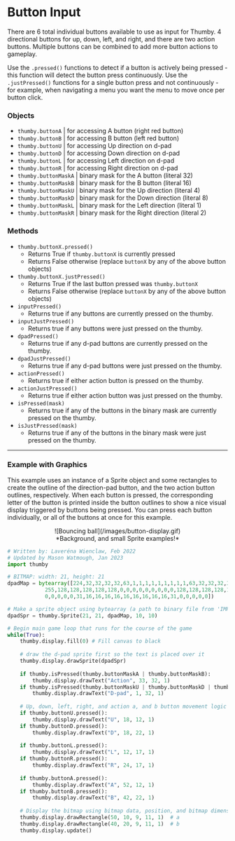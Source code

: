 # Button Input

There are 6 total individual buttons available to use as input for Thumby. 4 directional buttons for up, down, left, and right, and there are two action buttons. Multiple buttons can be combined to add more button actions to gameplay.

Use the `.pressed()` functions to detect if a button is actively being pressed - this function will detect the button press continuously. Use the `.justPressed()` functions for a single button press and not continuously - for example, when navigating a menu you want the menu to move once per button click.

### Objects

* `thumby.buttonA` | for accessing A button (right red button)
* `thumby.buttonB` | for accessing B button (left red button)
* `thumby.buttonU` | for accessing Up direction on d-pad
* `thumby.buttonD` | for accessing Down direction on d-pad
* `thumby.buttonL` | for accessing Left direction on d-pad
* `thumby.buttonR` | for accessing Right direction on d-pad
* `thumby.buttonMaskA` | binary mask for the A button (literal 32)
* `thumby.buttonMaskB` | binary mask for the B button (literal 16)
* `thumby.buttonMaskU` | binary mask for the Up direction (literal 4)
* `thumby.buttonMaskD` | binary mask for the Down direction (literal 8)
* `thumby.buttonMaskL` | binary mask for the Left direction (literal 1)
* `thumby.buttonMaskR` | binary mask for the Right direction (literal 2)

### Methods
* `thumby.buttonX.pressed()` 
    * Returns True if `thumby.buttonX` is currently pressed
    * Returns False otherwise (replace `buttonX` by any of the above button objects)
* `thumby.buttonX.justPressed()`
    * Returns True if the last button pressed was `thumby.buttonX`
    * Returns False otherwise (replace `buttonX` by any of the above button objects)
* `inputPressed()`
    * Returns true if any buttons are currently pressed on the thumby.
* `inputJustPressed()`
    * Returns true if any buttons were just pressed on the thumby.
* `dpadPressed()`
    * Returns true if any d-pad buttons are currently pressed on the thumby.
* `dpadJustPressed()`
    * Returns true if any d-pad buttons were just pressed on the thumby.
* `actionPressed()`
    * Returns true if either action button is pressed on the thumby.
* `actionJustPressed()`
    * Returns true if either action button was just pressed on the thumby.
* `isPressed(mask)`
    * Returns true if any of the buttons in the binary mask are currently pressed on the thumby.
* `isJustPressed(mask)`
    * Returns true if any of the buttons in the binary mask were just pressed on the thumby.


---

### Example with Graphics

This example uses an instance of a Sprite object and some rectangles to create the outline of the direction-pad button, and the two action button outlines, respectively. When each button is pressed, the corresponding letter of the button is printed inside the button outlines to show a nice visual display triggered by buttons being pressed. You can press each button individually, or all of the buttons at once for this example. 

<center>
![Bouncing ball](/images/button-display.gif)
</center>
<center>
*Background, and small Sprite examples!*
</center>

```py
# Written by: Laveréna Wienclaw, Feb 2022
# Updated by Mason Watmough, Jan 2023
import thumby

# BITMAP: width: 21, height: 21
dpadMap = bytearray([224,32,32,32,32,63,1,1,1,1,1,1,1,1,1,63,32,32,32,32,224,
            255,128,128,128,128,128,0,0,0,0,0,0,0,0,0,128,128,128,128,128,255,
            0,0,0,0,0,31,16,16,16,16,16,16,16,16,16,31,0,0,0,0,0])

# Make a sprite object using bytearray (a path to binary file from 'IMPORT SPRITE' is also valid)
dpadSpr = thumby.Sprite(21, 21, dpadMap, 10, 10)

# Begin main game loop that runs for the course of the game
while(True):
    thumby.display.fill(0) # Fill canvas to black
    
    # draw the d-pad sprite first so the text is placed over it
    thumby.display.drawSprite(dpadSpr)
    
    if thumby.isPressed(thumby.buttonMaskA | thumby.buttonMaskB):
        thumby.display.drawText("Action", 33, 32, 1)
    if thumby.isPressed(thumby.buttonMaskU | thumby.buttonMaskD | thumby.buttonMaskL | thumby.buttonMaskR):
        thumby.display.drawText("D-pad", 1, 32, 1)
    
    # Up, down, left, right, and action a, and b button movement logic
    if thumby.buttonU.pressed():
        thumby.display.drawText("U", 18, 12, 1)
    if thumby.buttonD.pressed():
        thumby.display.drawText("D", 18, 22, 1)
    
    if thumby.buttonL.pressed():
        thumby.display.drawText("L", 12, 17, 1)
    if thumby.buttonR.pressed():
        thumby.display.drawText("R", 24, 17, 1)
        
    if thumby.buttonA.pressed():
        thumby.display.drawText("A", 52, 12, 1)
    if thumby.buttonB.pressed():
        thumby.display.drawText("B", 42, 22, 1)
    
    # Display the bitmap using bitmap data, position, and bitmap dimensions
    thumby.display.drawRectangle(50, 10, 9, 11, 1)  # a
    thumby.display.drawRectangle(40, 20, 9, 11, 1)  # b
    thumby.display.update()

```

